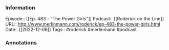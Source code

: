 ### Information

Episode:: [[Ep. 483 - "The Power Girls"]]
Podcast:: [[Roderick on the Line]]
URL:: http://www.merlinmann.com/roderick/ep-483-the-power-girls.html
Date:: [[2022-12-06]]
Tags:: #roderick #merlinmann
#podcast


### Annotations

